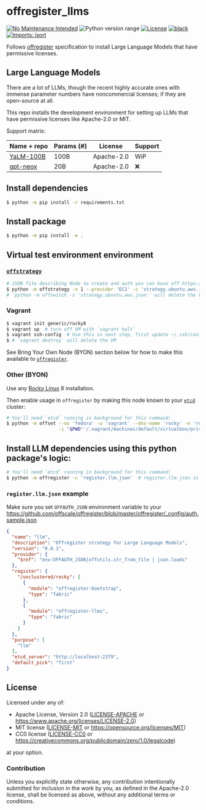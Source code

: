 offregister_llms
================
[![No Maintenance Intended](http://unmaintained.tech/badge.svg)](http://unmaintained.tech)
![Python version range](https://img.shields.io/badge/python-2.7%20|%203.4%20|%203.5%20|%203.6%20|%203.7%20|%203.8%20|%203.9%20|%203.10%20|%203.11-blue.svg)
[![License](https://img.shields.io/badge/license-Apache--2.0%20OR%20MIT%20OR%20CC0-blue.svg)](https://opensource.org/licenses/Apache-2.0)
[![black](https://img.shields.io/badge/code%20style-black-000000.svg)](https://github.com/psf/black)
[![Imports: isort](https://img.shields.io/badge/%20imports-isort-%231674b1?style=flat&labelColor=ef8336)](https://pycqa.github.io/isort)

Follows [offregister](https://github.com/offscale/offregister) specification to install Large Language Models that have
permissive licenses.

## Large Language Models

There are a lot of LLMs, though the recent highly accurate ones with immense parameter numbers have noncommercial
licenses; if they are open-source at all.

This repo installs the development environment for setting up LLMs that have permissive licenses like Apache-2.0 or MIT.

Support matrix:

| Name + repo                                        | Params (#) | License    | Support |
|----------------------------------------------------|------------|------------|---------|
| [YaLM-100B](https://github.com/yandex/YaLM-100B)   | 100B       | Apache-2.0 | WiP     |
| [gpt-neox](https://github.com/EleutherAI/gpt-neox) | 20B        | Apache-2.0 | ❌       |

## Install dependencies
```sh
$ python -m pip install -r requirements.txt
```

## Install package
```sh
$ python -m pip install -e .
```

## Virtual test environment environment

### [`offstrategy`](https://github.com/offscale/offstrategy)
```sh
# JSON file describing Node to create and auth you can base off https://github.com/offscale/offstrategy/blob/master/offstrategy/config/strategy.ubuntu.aws.json
$ python -m offstrategy -n 1 --provider 'EC2' -c 'strategy.ubuntu.aws.json'
# `python -m offswitch -s 'strategy.ubuntu.aws.json'` will delete the VM
```

### Vagrant
```sh
$ vagrant init generic/rocky8
$ vagrant up  # turn off VM with `vagrant halt`
$ vagrant ssh-config  # Use this in next step, first update ~/.ssh/config and set name to 'rocky'
$ # `vagrant destroy` will delete the VM
```

See Bring Your Own Node (BYON) section below for how to make this available to [`offregister`](https://github.com/offscale/offregister).

### Other (BYON)

Use any [Rocky Linux](https://rockylinux.org) 8 installation.

Then enable usage in `offregister` by making this node known to your [`etcd`](https://etcd.io) cluster:
```sh
# You'll need `etcd` running in background for this command:
$ python -m offset --os 'fedora' -u 'vagrant' --dns-name 'rocky' -n 'rocky' \
                   -i "$PWD"'/.vagrant/machines/default/virtualbox/private_key'
```

## Install LLM dependencies using this python package's logic:
```sh
# You'll need `etcd` running in background for this command:
$ python -m offregister -c 'register.llm.json'  # register.llm.json is a default offregister config; see below
```

### `register.llm.json` example
Make sure you set `OFFAUTH_JSON` environment variable to your https://github.com/offscale/offregister/blob/master/offregister/_config/auth.sample.json
```json
{
  "name": "llm",
  "description": "Offregister strategy for Large Language Models",
  "version": "0.0.1",
  "provider": {
    "$ref": "env:OFFAUTH_JSON|offutils.str_from_file | json.loads"
  },
  "register": {
    "/unclustered/rocky": [
      {
        "module": "offregister-bootstrap",
        "type": "fabric"
      },
      {
        "module": "offregister-llms",
        "type": "fabric"
      }
    ]
  },
  "purpose": [
    "llm"
  ],
  "etcd_server": "http://localhost:2379",
  "default_pick": "first"
}
```

## License

Licensed under any of:

- Apache License, Version 2.0 ([LICENSE-APACHE](LICENSE-APACHE) or <https://www.apache.org/licenses/LICENSE-2.0>)
- MIT license ([LICENSE-MIT](LICENSE-MIT) or <https://opensource.org/licenses/MIT>)
- CC0 license ([LICENSE-CC0](LICENSE-CC0) or <https://creativecommons.org/publicdomain/zero/1.0/legalcode>)

at your option.

### Contribution

Unless you explicitly state otherwise, any contribution intentionally submitted
for inclusion in the work by you, as defined in the Apache-2.0 license, shall be
licensed as above, without any additional terms or conditions.

